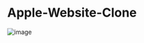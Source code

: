 # Apple-Website-Clone
![image](https://github.com/dagweg/Apple-Website-Clone/assets/90281138/cf8bd976-499b-4bb9-80bb-c4dce198186a)
